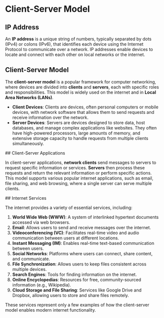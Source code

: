 # Client-Server Model

## IP Address

An **IP address** is a unique string of numbers, typically separated by dots (IPv4) or colons (IPv6), that identifies each device using the Internet Protocol to communicate over a network. IP addresses enable devices to locate and connect with each other on local networks or the internet.

## Client-Server Model

The **client-server model** is a popular framework for computer networking, where devices are divided into **clients** and **servers**, each with specific roles and responsibilities. This model is widely used on the internet and in **Local Area Networks (LANs)**.

- **Client Devices**: Clients are devices, often personal computers or mobile devices, with network software that allows them to send requests and receive information over the network.
- **Server Devices**: Servers are devices designed to store data, host databases, and manage complex applications like websites. They often have high-powered processors, large amounts of memory, and extensive storage capacity to handle requests from multiple clients simultaneously.

## Client-Server Applications

In client-server applications, **network clients** send messages to servers to request specific information or services. **Servers** then process these requests and return the relevant information or perform specific actions. This model supports various popular internet applications, such as email, file sharing, and web browsing, where a single server can serve multiple clients.

## Internet Services

The internet provides a variety of essential services, including:

1. **World Wide Web (WWW)**: A system of interlinked hypertext documents accessed via web browsers.
2. **Email**: Allows users to send and receive messages over the internet.
3. **Videoconferencing (VC)**: Facilitates real-time video and audio communication between users at different locations.
4. **Instant Messaging (IM)**: Enables real-time text-based communication between users.
5. **Social Networks**: Platforms where users can connect, share content, and communicate.
6. **File Synchronization**: Allows users to keep files consistent across multiple devices.
7. **Search Engines**: Tools for finding information on the internet.
8. **Online Encyclopedias**: Resources for free, community-sourced information (e.g., Wikipedia).
9. **Cloud Storage and File Sharing**: Services like Google Drive and Dropbox, allowing users to store and share files remotely. 

These services represent only a few examples of how the client-server model enables modern internet functionality.